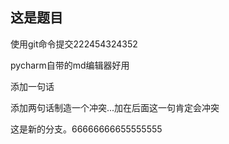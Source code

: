 ## 这是题目

使用git命令提交222454324352

pycharm自带的md编辑器好用

添加一句话


添加两句话制造一个冲突...加在后面这一句肯定会冲突

这是新的分支。66666666655555555
